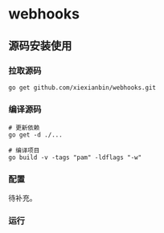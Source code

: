# webhooks

## 源码安装使用


### 拉取源码

```
go get github.com/xiexianbin/webhooks.git
```


### 编译源码

```
# 更新依赖
go get -d ./...

# 编译项目
go build -v -tags "pam" -ldflags "-w"
```


### 配置

待补充。


### 运行
